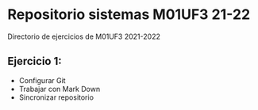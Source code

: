 # Repositorio sistemas M01UF3 21-22
Directorio de ejercicios de M01UF3 2021-2022



## Ejercicio 1:
* Configurar Git
* Trabajar con Mark Down
* Sincronizar repositorio
